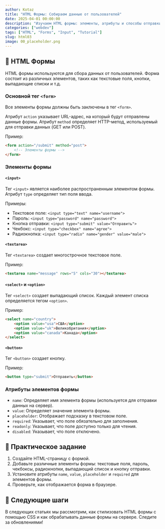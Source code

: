 ```yaml
---
author: Kotaz
title: "HTML Формы: Собираем данные от пользователей"
date: 2025-04-01 00:00:00
description: "Изучаем HTML формы: элементы, атрибуты и способы отправки данных на сервер."
categories: ["webdev"]
tags: ["HTML", "Forms", "Input", "Tutorial"]
slug: html03
image: 00_placeholder.png
---
```


## 📝 HTML Формы

HTML формы используются для сбора данных от пользователей. Форма состоит из различных элементов, таких как текстовые поля, кнопки, выпадающие списки и т.д.

### Основной тег `<form>`

Все элементы формы должны быть заключены в тег `<form>`.

Атрибут `action` указывает URL-адрес, на который будут отправлены данные формы.
Атрибут `method` определяет HTTP-метод, используемый для отправки данных (GET или POST).

Пример:

```html
<form action="/submit" method="post">
    <!-- Элементы формы -->
</form>
```

### Элементы формы

#### `<input>`

Тег `<input>` является наиболее распространенным элементом формы. Атрибут `type` определяет тип поля ввода.

Примеры:

-   Текстовое поле: `<input type="text" name="username">`
-   Пароль: `<input type="password" name="password">`
-   Кнопка отправки: `<input type="submit" value="Отправить">`
-   Чекбокс: `<input type="checkbox" name="agree">`
-   Радиокнопка: `<input type="radio" name="gender" value="male">`

#### `<textarea>`

Тег `<textarea>` создает многострочное текстовое поле.

Пример:

```html
<textarea name="message" rows="5" cols="30"></textarea>
```

#### `<select>` и `<option>`

Тег `<select>` создает выпадающий список. Каждый элемент списка определяется тегом `<option>`.

Пример:

```html
<select name="country">
    <option value="usa">США</option>
    <option value="uk">Великобритания</option>
    <option value="canada">Канада</option>
</select>
```

#### `<button>`

Тег `<button>` создает кнопку.

Пример:

```html
<button type="submit">Отправить</button>
```

### Атрибуты элементов формы

-   `name`: Определяет имя элемента формы (используется для отправки данных на сервер).
-   `value`: Определяет значение элемента формы.
-   `placeholder`: Отображает подсказку в текстовом поле.
-   `required`: Указывает, что поле обязательно для заполнения.
-   `readonly`: Указывает, что поле доступно только для чтения.
-   `disabled`: Указывает, что поле отключено.

## 🚀 Практическое задание

1.  Создайте HTML-страницу с формой.
2.  Добавьте различные элементы формы: текстовые поля, пароль, чекбоксы, радиокнопки, выпадающий список и кнопку отправки.
3.  Установите атрибуты `name`, `value`, `placeholder` и `required` для элементов формы.
4.  Проверьте, как отображается форма в браузере.

## 🎯 Следующие шаги

В следующих статьях мы рассмотрим, как стилизовать HTML формы с помощью CSS и как обрабатывать данные формы на сервере. Следите за обновлениями!
